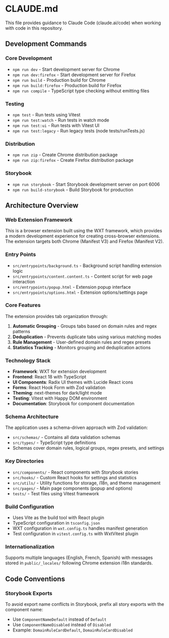 # CLAUDE.md

This file provides guidance to Claude Code (claude.ai/code) when working with code in this repository.

## Development Commands

### Core Development
- `npm run dev` - Start development server for Chrome
- `npm run dev:firefox` - Start development server for Firefox
- `npm run build` - Production build for Chrome
- `npm run build:firefox` - Production build for Firefox
- `npm run compile` - TypeScript type checking without emitting files

### Testing
- `npm test` - Run tests using Vitest
- `npm run test:watch` - Run tests in watch mode
- `npm run test:ui` - Run tests with Vitest UI
- `npm run test:legacy` - Run legacy tests (node tests/runTests.js)

### Distribution
- `npm run zip` - Create Chrome distribution package
- `npm run zip:firefox` - Create Firefox distribution package

### Storybook
- `npm run storybook` - Start Storybook development server on port 6006
- `npm run build-storybook` - Build Storybook for production

## Architecture Overview

### Web Extension Framework
This is a browser extension built using the WXT framework, which provides a modern development experience for creating cross-browser extensions. The extension targets both Chrome (Manifest V3) and Firefox (Manifest V2).

### Entry Points
- `src/entrypoints/background.ts` - Background script handling extension logic
- `src/entrypoints/content.content.ts` - Content script for web page interaction
- `src/entrypoints/popup.html` - Extension popup interface
- `src/entrypoints/options.html` - Extension options/settings page

### Core Features
The extension provides tab organization through:
1. **Automatic Grouping** - Groups tabs based on domain rules and regex patterns
2. **Deduplication** - Prevents duplicate tabs using various matching modes
3. **Rule Management** - User-defined domain rules and regex presets
4. **Statistics Tracking** - Monitors grouping and deduplication actions

### Technology Stack
- **Framework**: WXT for extension development
- **Frontend**: React 18 with TypeScript
- **UI Components**: Radix UI themes with Lucide React icons
- **Forms**: React Hook Form with Zod validation
- **Theming**: next-themes for dark/light mode
- **Testing**: Vitest with Happy DOM environment
- **Documentation**: Storybook for component documentation

### Schema Architecture
The application uses a schema-driven approach with Zod validation:
- `src/schemas/` - Contains all data validation schemas
- `src/types/` - TypeScript type definitions
- Schemas cover domain rules, logical groups, regex presets, and settings

### Key Directories
- `src/components/` - React components with Storybook stories
- `src/hooks/` - Custom React hooks for settings and statistics
- `src/utils/` - Utility functions for storage, i18n, and theme management
- `src/pages/` - Main page components (popup and options)
- `tests/` - Test files using Vitest framework

### Build Configuration
- Uses Vite as the build tool with React plugin
- TypeScript configuration in `tsconfig.json`
- WXT configuration in `wxt.config.ts` handles manifest generation
- Test configuration in `vitest.config.ts` with WxtVitest plugin

### Internationalization
Supports multiple languages (English, French, Spanish) with messages stored in `public/_locales/` following Chrome extension i18n standards.

## Code Conventions

### Storybook Exports
To avoid export name conflicts in Storybook, prefix all story exports with the component name:
- Use `ComponentNameDefault` instead of `Default`
- Use `ComponentNameDisabled` instead of `Disabled`
- Example: `DomainRuleCardDefault`, `DomainRuleCardDisabled`